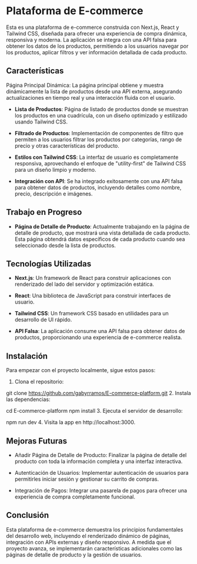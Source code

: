 # Plataforma de E-commerce
Esta es una plataforma de e-commerce construida con Next.js, React y Tailwind CSS, diseñada para ofrecer una experiencia de compra dinámica, responsiva y moderna. La aplicación se integra con una API falsa para obtener los datos de los productos, permitiendo a los usuarios navegar por los productos, aplicar filtros y ver información detallada de cada producto.

## Características
Página Principal Dinámica: La página principal obtiene y muestra dinámicamente la lista de productos desde una API externa, asegurando actualizaciones en tiempo real y una interacción fluida con el usuario.

- **Lista de Productos**: Página de listado de productos donde se muestran los productos en una cuadrícula, con un diseño optimizado y estilizado usando Tailwind CSS.

- **Filtrado de Productos**: Implementación de componentes de filtro que permiten a los usuarios filtrar los productos por categorías, rango de precio y otras características del producto.

- **Estilos con Tailwind CSS**: La interfaz de usuario es completamente responsiva, aprovechando el enfoque de "utility-first" de Tailwind CSS para un diseño limpio y moderno.

- **Integración con API**: Se ha integrado exitosamente con una API falsa para obtener datos de productos, incluyendo detalles como nombre, precio, descripción e imágenes.

## Trabajo en Progreso
- **Página de Detalle de Producto**: Actualmente trabajando en la página de detalle de producto, que mostrará una vista detallada de cada producto. Esta página obtendrá datos específicos de cada producto cuando sea seleccionado desde la lista de productos.

## Tecnologías Utilizadas
- **Next.js**: Un framework de React para construir aplicaciones con renderizado del lado del servidor y optimización estática.

- **React**: Una biblioteca de JavaScript para construir interfaces de usuario.

- **Tailwind CSS**: Un framework CSS basado en utilidades para un desarrollo de UI rápido.

- **API Falsa**: La aplicación consume una API falsa para obtener datos de productos, proporcionando una experiencia de e-commerce realista.

## Instalación
Para empezar con el proyecto localmente, sigue estos pasos:

1. Clona el repositorio:

git clone https://github.com/gabyrramos/E-commerce-platform.git
2. Instala las dependencias:

cd E-commerce-platform
npm install
3. Ejecuta el servidor de desarrollo:

npm run dev
4. Visita la app en http://localhost:3000.

## Mejoras Futuras
- Añadir Página de Detalle de Producto: Finalizar la página de detalle del producto con toda la información completa y una interfaz interactiva.

- Autenticación de Usuarios: Implementar autenticación de usuarios para permitirles iniciar sesión y gestionar su carrito de compras.

- Integración de Pagos: Integrar una pasarela de pagos para ofrecer una experiencia de compra completamente funcional.

## Conclusión
Esta plataforma de e-commerce demuestra los principios fundamentales del desarrollo web, incluyendo el renderizado dinámico de páginas, integración con APIs externas y diseño responsivo. A medida que el proyecto avanza, se implementarán características adicionales como las páginas de detalle de producto y la gestión de usuarios.

